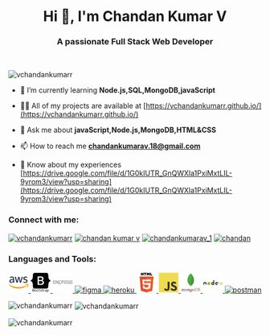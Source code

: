 <h1 align="center">Hi 👋, I'm Chandan Kumar V</h1>
<h3 align="center">A passionate Full Stack Web Developer</h3>

<img src="https://www.google.com/url?sa=i&url=https%3A%2F%2Fwww.crowdbotics.com%2Fblog%2F29-useful-open-source-libraries-for-nodejs&psig=AOvVaw1XdvJ4v1R6VDFV1CUZDVWo&ust=1675445082028000&source=images&cd=vfe&ved=0CA8QjRxqFwoTCJju5Lmt9_wCFQAAAAAdAAAAABAJ" alt="">
<p align="left"> <img src="https://komarev.com/ghpvc/?username=vchandankumarr&label=Profile%20views&color=0e75b6&style=flat" alt="vchandankumarr" /> </p>

- 🌱 I’m currently learning **Node.js,SQL,MongoDB,javaScript**

- 👨‍💻 All of my projects are available at [https://vchandankumarr.github.io/](https://vchandankumarr.github.io/)

- 💬 Ask me about **javaScript,Node.js,MongoDB,HTML&CSS**

- 📫 How to reach me **chandankumarav.18@gmail.com**

- 📄 Know about my experiences [https://drive.google.com/file/d/1G0kIUTR_GnQWXla1PxiMxtLIL-9yrom3/view?usp=sharing](https://drive.google.com/file/d/1G0kIUTR_GnQWXla1PxiMxtLIL-9yrom3/view?usp=sharing)

<h3 align="left">Connect with me:</h3>
<p align="left">
<a href="https://codepen.io/Vchandankumarr" target="blank"><img align="center" src="https://raw.githubusercontent.com/rahuldkjain/github-profile-readme-generator/master/src/images/icons/Social/codepen.svg" alt="vchandankumarr" height="30" width="40" /></a>
<a href="https://www.linkedin.com/in/chandan-kumar-v-a464a01a4/" target="blank"><img align="center" src="https://raw.githubusercontent.com/rahuldkjain/github-profile-readme-generator/master/src/images/icons/Social/linked-in-alt.svg" alt="chandan kumar v" height="30" width="40" /></a>
<a href="https://www.hackerrank.com/chandankumarav_1" target="blank"><img align="center" src="https://raw.githubusercontent.com/rahuldkjain/github-profile-readme-generator/master/src/images/icons/Social/hackerrank.svg" alt="chandankumarav_1" height="30" width="40" /></a>
<a href="https://leetcode.com/user4916iT/" target="blank"><img align="center" src="https://raw.githubusercontent.com/rahuldkjain/github-profile-readme-generator/master/src/images/icons/Social/leet-code.svg" alt="chandan" height="30" width="40" /></a>
</p>

<h3 align="left">Languages and Tools:</h3>
<p align="left"> <a href="https://aws.amazon.com" target="_blank" rel="noreferrer"> <img src="https://raw.githubusercontent.com/devicons/devicon/master/icons/amazonwebservices/amazonwebservices-original-wordmark.svg" alt="aws" width="40" height="40"/> </a> <a href="https://getbootstrap.com" target="_blank" rel="noreferrer"> <img src="https://raw.githubusercontent.com/devicons/devicon/master/icons/bootstrap/bootstrap-plain-wordmark.svg" alt="bootstrap" width="40" height="40"/> </a> <a href="https://expressjs.com" target="_blank" rel="noreferrer"> <img src="https://raw.githubusercontent.com/devicons/devicon/master/icons/express/express-original-wordmark.svg" alt="express" width="40" height="40"/> </a> <a href="https://www.figma.com/" target="_blank" rel="noreferrer"> <img src="https://www.vectorlogo.zone/logos/figma/figma-icon.svg" alt="figma" width="40" height="40"/> </a> <a href="https://heroku.com" target="_blank" rel="noreferrer"> <img src="https://www.vectorlogo.zone/logos/heroku/heroku-icon.svg" alt="heroku" width="40" height="40"/> </a> <a href="https://www.w3.org/html/" target="_blank" rel="noreferrer"> <img src="https://raw.githubusercontent.com/devicons/devicon/master/icons/html5/html5-original-wordmark.svg" alt="html5" width="40" height="40"/> </a> <a href="https://developer.mozilla.org/en-US/docs/Web/JavaScript" target="_blank" rel="noreferrer"> <img src="https://raw.githubusercontent.com/devicons/devicon/master/icons/javascript/javascript-original.svg" alt="javascript" width="40" height="40"/> </a> <a href="https://www.mongodb.com/" target="_blank" rel="noreferrer"> <img src="https://raw.githubusercontent.com/devicons/devicon/master/icons/mongodb/mongodb-original-wordmark.svg" alt="mongodb" width="40" height="40"/> </a> <a href="https://nodejs.org" target="_blank" rel="noreferrer"> <img src="https://raw.githubusercontent.com/devicons/devicon/master/icons/nodejs/nodejs-original-wordmark.svg" alt="nodejs" width="40" height="40"/> </a> <a href="https://postman.com" target="_blank" rel="noreferrer"> <img src="https://www.vectorlogo.zone/logos/getpostman/getpostman-icon.svg" alt="postman" width="40" height="40"/> </a> </p>

<p><img align="left" src="https://github-readme-stats.vercel.app/api/top-langs?username=vchandankumarr&show_icons=true&locale=en&layout=compact" alt="vchandankumarr" /></p>

<p>&nbsp;<img align="center" src="https://github-readme-stats.vercel.app/api?username=vchandankumarr&show_icons=true&locale=en" alt="vchandankumarr" /></p>

<p><img align="center" src="https://github-readme-streak-stats.herokuapp.com/?user=vchandankumarr&" alt="vchandankumarr" /></p>
